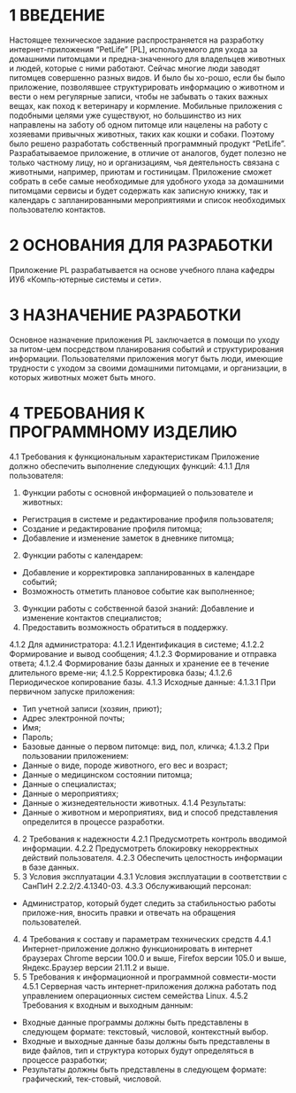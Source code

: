 # 1 ВВЕДЕНИЕ
Настоящее техническое задание распространяется на разработку интернет-приложения “PetLife” [PL], используемого для ухода за домашними питомцами и предна-значенного для владельцев животных и людей, которые с ними работают.
Сейчас многие люди заводят питомцев совершенно разных видов. И было бы хо-рошо, если бы было приложение, позволявшее структурировать информацию о животном и вести о нем регулярные записи, чтобы не забывать о таких важных вещах, как поход к ветеринару и кормление. Мобильные приложения с подобными целями уже существуют, но большинство из них направлены на заботу об одном питомце или нацелены на работу с хозяевами привычных животных, таких как кошки и собаки. Поэтому было решено разработать собственный программный продукт “PetLife”.
Разрабатываемое приложение, в отличие от аналогов, будет полезно не только частному лицу, но и организациям, чья деятельность связана с животными, например, приютам и гостиницам. Приложение сможет собрать в себе самые необходимые для удобного ухода за домашними питомцами сервисы и будет содержать как записную книжку, так и календарь с запланированными мероприятиями и список необходимых пользователю контактов.
# 2 ОСНОВАНИЯ ДЛЯ РАЗРАБОТКИ
Приложение  PL разрабатывается на основе учебного плана кафедры ИУ6 «Компь-ютерные системы и сети».
# 3 НАЗНАЧЕНИЕ РАЗРАБОТКИ
Основное назначение приложения PL заключается в помощи по уходу за питом-цем посредством планирования событий и структурирования информации. 
Пользователями приложения могут быть люди, имеющие трудности с уходом за своими домашними питомцами, и организации, в которых животных может быть много.
# 4	ТРЕБОВАНИЯ К ПРОГРАММНОМУ ИЗДЕЛИЮ
4.1 Требования к функциональным характеристикам
Приложение должно обеспечить выполнение следующих функций:
4.1.1	Для пользователя:
1)	Функции работы с основной информацией о пользователе и животных:
- Регистрация в системе и редактирование профиля пользователя;
- Создание и редактирование профиля питомца;
- Добавление и изменение заметок в дневнике питомца;
2)	 Функции работы с календарем:
- Добавление и корректировка запланированных в календаре событий;
- Возможность отметить плановое событие как выполненное;
3)	Функции работы с собственной базой знаний: Добавление и изменение контактов специалистов;
4)	Предоставить возможность обратиться в поддержку.

4.1.2 Для администратора:
4.1.2.1	 Идентификация в системе;
4.1.2.2	 Формирование и вывод сообщения;
4.1.2.3	 Формирование и отправка ответа;
4.1.2.4	 Формирование базы данных и хранение ее в течение длительного време-ни;
4.1.2.5	 Корректировка базы;
4.1.2.6	 Периодическое копирование базы.
4.1.3 Исходные данные:
4.1.3.1  При первичном запуске приложения:
-	Тип учетной записи (хозяин, приют);
-	Адрес электронной почты;
-	Имя;
-	Пароль;
-	Базовые данные о первом питомце: вид, пол, кличка;
4.1.3.2  При пользовании приложением:
-	Данные о виде, породе животного, его вес и возраст;
-	Данные о медицинском состоянии питомца;
-	Данные о специалистах;
-	Данные о мероприятиях;
-	Данные о жизнедеятельности животных.
4.1.4	Результаты:
-	Данные о животном и мероприятиях, вид и способ представления определится в процессе разработки.
4. 2 Требования к надежности
4.2.1 Предусмотреть контроль вводимой информации.
4.2.2 Предусмотреть блокировку некорректных действий пользователя. 
4.2.3 Обеспечить целостность информации в базе данных.
4. 3 Условия эксплуатации
4.3.1 Условия эксплуатации в соответствии с СанПиН 2.2.2/2.4.1340-03.
4.3.3 Обслуживающий персонал:
-	Администратор, который будет следить за стабильностью работы приложе-ния, вносить правки и отвечать на обращения пользователей.
4. 4 Требования к составу и параметрам технических средств
4.4.1 Интернет-приложение должно функционировать в интернет браузерах Chrome версии 100.0 и выше, Firefox версии 105.0 и выше, Яндекс.Браузер версии 21.11.2 и выше.
4. 5 Требования к информационной и программной совмести-мости
4.5.1 Серверная часть интернет-приложения должна работать под управлением операционных систем семейства Linux. 
4.5.2 Требования к входным  и выходным данным:
- Входные данные программы должны быть представлены в следующем формате: текстовый, числовой, контекстный выбор.
- Входные и выходные данные базы должны быть представлены в виде файлов, тип и структура которых будут определяться в процессе разработки;
- Результаты должны быть представлены в следующем формате: графический, тек-стовый, числовой.
